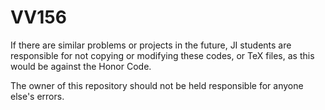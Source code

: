 # VV156
If there are similar problems or projects in the future, JI students are responsible for not copying or modifying these codes, or TeX files, as this would be against the Honor Code.

The owner of this repository should not be held responsible for anyone else's errors.
